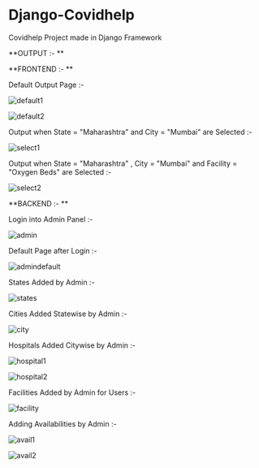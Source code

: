 # Django-Covidhelp
Covidhelp Project made in Django Framework



**OUTPUT :- **


**FRONTEND :- **


Default Output Page :- 

![default1](https://user-images.githubusercontent.com/92079968/148049350-20905f78-ae07-4f18-a1f9-37cc40b40958.PNG)

![default2](https://user-images.githubusercontent.com/92079968/148049375-8a812708-96ce-4502-8fe1-0ec13f9f78b7.PNG)


Output when State = "Maharashtra" and City = "Mumbai" are Selected :- 

![select1](https://user-images.githubusercontent.com/92079968/148049467-37c37c41-d2af-4d76-bd20-a0c0abd8da33.PNG)

Output when State = "Maharashtra" , City = "Mumbai" and Facility = "Oxygen Beds" are Selected :- 

![select2](https://user-images.githubusercontent.com/92079968/148049549-ec5326de-a087-465e-bf1d-51fd7489c4de.PNG)



**BACKEND :- **


Login into Admin Panel :- 

![admin](https://user-images.githubusercontent.com/92079968/148049831-f0abd44a-b495-4382-9168-86476b816a2e.PNG)

Default Page after Login :- 

![admindefault](https://user-images.githubusercontent.com/92079968/148049897-3cfdea14-3a71-46d7-a5ad-f0c305b2a15b.PNG)

States Added by Admin :- 

![states](https://user-images.githubusercontent.com/92079968/148050161-ad93bb08-cc65-4829-a068-8c5f48ba8b1d.PNG)

Cities Added Statewise by Admin :- 

![city](https://user-images.githubusercontent.com/92079968/148050210-76c73ba9-c687-448c-8f16-77a568e6b4aa.PNG)

Hospitals Added Citywise by Admin :- 

![hospital1](https://user-images.githubusercontent.com/92079968/148050253-c9a5e411-e085-4d59-b6f4-e1d752f4d71a.PNG)

![hospital2](https://user-images.githubusercontent.com/92079968/148050270-358b565c-6e36-48ee-b53f-f407d2fd02eb.PNG)

Facilities Added by Admin for Users :-

![facility](https://user-images.githubusercontent.com/92079968/148050298-f70a148f-21e7-4dc8-809d-7544e766ed48.PNG)

Adding Availabilities by Admin :- 

![avail1](https://user-images.githubusercontent.com/92079968/148050355-e996da02-6008-406a-9c3e-bb54f147dbcf.PNG)

![avail2](https://user-images.githubusercontent.com/92079968/148050373-ffc8a272-8c5b-472a-be30-e7522bd4f2ce.PNG)

